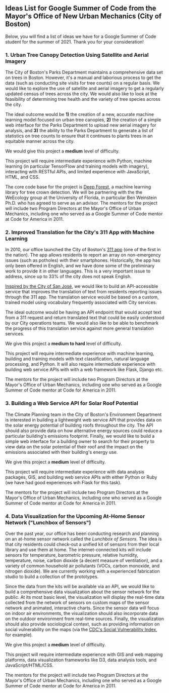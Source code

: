 ## Ideas List for Google Summer of Code from the Mayor's Office of New Urban Mechanics (City of Boston)

Below, you will find a list of ideas we have for a Google Summer of Code student for the summer of 2021. Thank you for your consideration!

###  1. Urban Tree Canopy Detection Using Satellite and Aerial Imagery

The City of Boston's Parks Department maintains a comprehensive data set on trees in Boston. However, it's a manual and laborious process to get the data (such as  conducting site visits for tree counts) on a regular basis. We would like to explore the use of satellite and aerial imagery to get a regularly updated  census of trees across the city. We would also like to look at the feasibility of determining tree health and the variety of tree species across the city.

The ideal outcome would be **1)** the creation of a new, accurate machine learning model focused on urban tree canopies, **2)** the creation of a simple web interface for the Parks Department to upload new aerial imagery for analysis, and **3)** the ability to the Parks Department to generate a list of statistics on tree counts to ensure that it continues to plants trees in an equitable manner across the city.

We would give this project a **medium** level of difficulty.

This project will require intermediate experience with Python, machine learning (in particular TensorFlow and training models with imagery), interacting with RESTful APIs, and limited experience with JavaScript, HTML, and CSS.

The core code base for the project is [Deep Forest](https://github.com/weecology/DeepForest), a machine learning library for tree crown detection. We will be partnering with the the WeEcology group at the University of Florida, in particular Ben Weinstein Ph.D. who has agreed to serve as an advisor. The mentors for the project will include two Program Directors at the Mayor's Office of Urban Mechanics, including one who served as a Google Summer of Code mentor at Code for America in 2011.

### 2. Improved Translation for the City's 311 App with Machine Learning

In 2010, our office launched the City of Boston's [311 app](https://311.boston.gov/) (one of the first in the nation). The app allows residents to report an array on non-emergency issues (such as potholes) with their smartphones. Historically, the app has only been offered in English, and we have done some of the preliminary work to provide it in other languages. This is a very important issue to address, since up to 33% of the city does not speak English.

[Inspired by the City of San José](https://medium.com/swlh/better-language-translation-through-machine-learning-everything-i-wish-i-knew-6-months-ago-8fa212fb1731), we would like to build an API-accessible service that improves the translation of text from residents reporting issues through the 311 app. The translation service would be based on a custom, trained model using vocabulary frequently associated with City services. 

The ideal outcome would be having an API endpoint that would accept text from a 311 request and return translated text that could be easily understood by our City operations teams. We would also like to be able to benchmark the progress of this translation service against more general translation services.

We give this project a **medium to hard** level of difficulty.

This project will require intermediate experience with machine learning, building and training models with text classification, natural language processing, and Python. It will also require intermediate experience with building web service APIs with with a web framework like Flask, Django etc.

The mentors for the project will include two Program Directors at the Mayor's Office of Urban Mechanics, including one who served as a Google Summer of Code mentor at Code for America in 2011.

### 3. Building a Web Service API for Solar Roof Potential

The Climate Planning team in the City of Boston's Environment Department is interested in building a lightweight web service API that provides data on the solar energy potential of building roofs throughout the city. The API should also provide data on how alternative energy sources could reduce a particular building's emissions footprint. Finally, we would like to build a simple web interface for a building owner to search for their property to view data on the solar potential of their roof and the impact on the emissions associated with their building's energy use.

We give this project a **medium** level of difficulty.

This project will require intermediate experience with data analysis packages, GIS, and building web service APIs with either Python or Ruby (we have had good experiences wih Flask for this task).

The mentors for the project will include two Program Directors at the Mayor's Office of Urban Mechanics, including one who served as a Google Summer of Code mentor at Code for America in 2011.

### 4. Data Visualization for the Upcoming At-Home Sensor Network ("Lunchbox of Sensors")

Over the past year, our office has been conducting research and planning on an at-home sensor network called the *Lunchbox of Sensors*. The idea is that city residents could check-out a unified kit of sensors from their local library and use them at home. The internet-connected kits will include sensors for temperature, barometric pressure, relative humidity, temperature, noise, carbon dioxide (a decent measure of ventilation), and a variety of common household air pollutants (VOCs, carbon monoxide, and nitrogen dioxide). We are currently working with a experienced fabrication studio to build a collection of the prototypes.

Since the data from the kits will be available via an API, we would like to build a comprehensive data visualization about the sensor network for the public. At its most basic level, the visualization will display the real-time data collected from the network of sensors on custom maps of the sensor network and animated, interactive charts. Since the sensor data will focus on indoor air environments, the visualization should also incorporate data on the outdoor environment from real-time sources. Finally, the visualization should also provide sociological context, such as providing information on social vulnerability on the maps (via the [CDC's Social Vulnerability Index](https://www.atsdr.cdc.gov/placeandhealth/svi/index.html), for example).

We give this project a **medium** level of difficulty.

This project will require intermediate experience with GIS and web mapping platforms, data visualization frameworks like D3, data analysis tools, and JavaScript/HTML/CSS.

The mentors for the project will include two Program Directors at the Mayor's Office of Urban Mechanics, including one who served as a Google Summer of Code mentor at Code for America in 2011.
